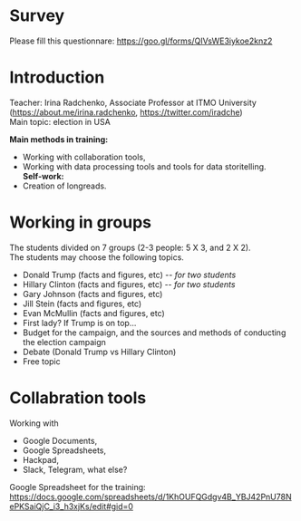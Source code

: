 # Survey
Please fill this questionnare:  https://goo.gl/forms/QIVsWE3iykoe2knz2 

# Introduction
Teacher: Irina Radchenko, Associate Professor at ITMO University (https://about.me/irina.radchenko, https://twitter.com/iradche)     
Main topic: election in USA        
         
**Main methods in training:** 
* Working with collaboration tools,
* Working with data processing tools and tools for data storitelling.    
**Self-work:**
* Creation of longreads.    

# Working in groups
The students divided on 7 groups (2-3 people: 5 X 3, and 2 X 2).        
The students may choose the following topics.        
*	Donald Trump (facts and figures, etc) -- _for two students_
*	Hillary Clinton (facts and figures, etc) -- _for two students_
* Gary Johnson (facts and figures, etc)
*	Jill Stein (facts and figures, etc)
*	Evan McMullin (facts and figures, etc)
*	First lady? If Trump is on top...
*	Budget for the campaign, and the sources and methods of conducting the election campaign
*	Debate (Donald Trump vs Hillary Clinton)
*	Free topic    

# Collabration tools     
Working with 
*	Google Documents, 
*	Google Spreadsheets, 
*	Hackpad, 
*	Slack, Telegram, what else?

Google Spreadsheet for the training: https://docs.google.com/spreadsheets/d/1KhOUFQGdgv4B_YBJ42PnU78NePKSaiQjC_i3_h3xjKs/edit#gid=0

